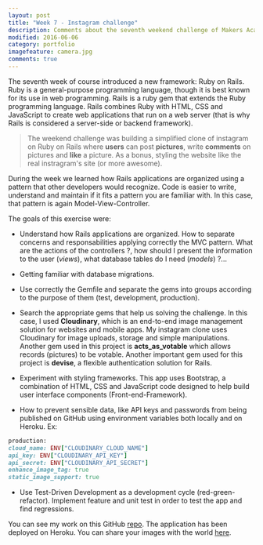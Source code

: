 ```yaml
---
layout: post
title: "Week 7 - Instagram challenge"
description: Comments about the seventh weekend challenge of Makers Academy.
modified: 2016-06-06
category: portfolio
imagefeature: camera.jpg
comments: true
---
```


The seventh week of course introduced a new framework: Ruby on Rails. Ruby is a general-purpose programming language, though it is best known for its use in web programming. Rails is a ruby gem that extends the Ruby programming language. Rails combines Ruby with HTML, CSS and JavaScript to create web applications that run on a web server (that is why Rails is considered a server-side or backend framework).

> The weekend challenge was building a simplified clone of instagram on Ruby on Rails where **users** can post **pictures**, write **comments** on pictures and **like** a picture. As a bonus, styling the website like the real instragram's site (or more awesome).

During the week we learned how Rails applications are organized using a pattern that other developers would recognize. Code is easier to write, understand and maintain if it fits a pattern you are familiar with. In this case, that pattern is again Model-View-Controller.

The goals of this exercise were:

  * Understand how Rails applications are organized. How to separate concerns and responsabilities applying correctly the MVC pattern. What are the actions of the controllers ?, how should I present the information to the user (*views*), what database tables do I need (*models*) ?...

  * Getting familiar with database migrations.

  * Use correctly the Gemfile and separate the gems into groups according to the purpose of them (test, development, production).

  * Search the appropriate gems that help us solving the challenge. In this case, I used **Cloudinary**, which is an end-to-end image management solution for websites and mobile apps. My instagram clone uses Cloudinary for image uploads, storage and simple manipulations. Another gem used in this project is **acts_as_votable** which allows records (pictures) to be votable. Another important gem used for this project is **devise**, a flexible authentication solution for Rails.

  * Experiment with styling frameworks. This app uses Bootstrap, a combination of HTML, CSS and JavaScript code designed to help build user interface components (Front-end-Framework).

  * How to prevent sensible data, like API keys and passwords from being published on GitHub using environment variables both locally and on Heroku. Ex:
  ```ruby
  production:
  cloud_name: ENV["CLOUDINARY_CLOUD_NAME"]
  api_key: ENV["CLOUDINARY_API_KEY"]
  api_secret: ENV["CLOUDINARY_API_SECRET"]
  enhance_image_tag: true
  static_image_support: true
  ```

  * Use Test-Driven Development as a development cycle (red-green-refactor). Implement feature and unit test in order to test the app and find regressions.

You can see my work on this GitHub <a href="https://github.com/omajul85/instagram-challenge" target="_blank">repo</a>. The application has been deployed on Heroku. You can share your images with the world <a href="https://instagram-omajul85.herokuapp.com/" target="_blank">here</a>.
